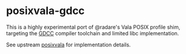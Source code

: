 # posixvala-gdcc

This is a highly experimental port of @radare's Vala POSIX profile shim, targeting the
[GDCC](https://github.com/DavidPH/GDCC) compiler toolchain and limited libc implementation.

See upstream [posixvala](https://github.com/radare/posixvala) for implementation details.
